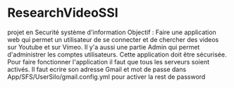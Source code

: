 # ResearchVideoSSI
projet en Securité système d'information 
Objectif : 
Faire une application web qui permet un utilisateur de se connecter et de chercher des videos sur Youtube et sur Vimeo.
Il y'a aussi une partie Admin qui permet d'administrer les comptes utilisateurs.
Cette application doit être sécurisée.
Pour faire fonctionner l'application il faut que tous les serveurs soient activés. 
Il faut ecrire son adresse Gmail et mot de passe dans App/SFS/UserSilo/gmail.config.yml pour activer la rest de password

